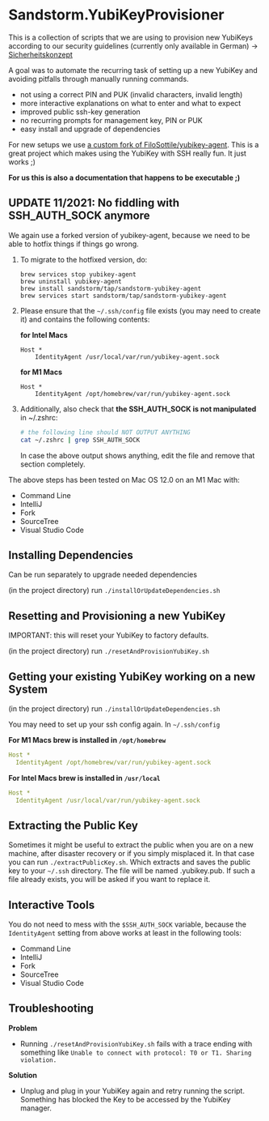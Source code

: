 # Sandstorm.YubiKeyProvisioner

This is a collection of scripts that we are using to provision new YubiKeys according
to our security guidelines (currently only available in German) -> [Sicherheitskonzept](https://sandstorm.de/de/datenschutz-und-datensicherheit/sicherheitskonzept.html)

A goal was to automate the recurring task of setting up a new YubiKey and avoiding pitfalls
through manually running commands.

* not using a correct PIN and PUK (invalid characters, invalid length)
* more interactive explanations on what to enter and what to expect
* improved public ssh-key generation
* no recurring prompts for management key, PIN or PUK
* easy install and upgrade of dependencies

For new setups we use [a custom fork of FiloSottile/yubikey-agent](https://github.com/sandstorm/yubikey-agent).
This is a great project which makes using the YubiKey with SSH really fun. It just works ;)

**For us this is also a documentation that happens to be executable ;)**


## UPDATE 11/2021: No fiddling with SSH_AUTH_SOCK anymore

We again use a forked version of yubikey-agent, because we need to be able to hotfix things if things go wrong.

1. To migrate to the hotfixed version, do:

    ```
    brew services stop yubikey-agent
    brew uninstall yubikey-agent
    brew install sandstorm/tap/sandstorm-yubikey-agent
    brew services start sandstorm/tap/sandstorm-yubikey-agent
    ```


2. Please ensure that the `~/.ssh/config` file exists (you may need to create it) and contains the following contents:

    **for Intel Macs**

    ```
    Host *
        IdentityAgent /usr/local/var/run/yubikey-agent.sock
    ```

    **for M1 Macs**

    ```
    Host *
        IdentityAgent /opt/homebrew/var/run/yubikey-agent.sock
    ```

3. Additionally, also check that **the SSH_AUTH_SOCK is not manipulated** in ~/.zshrc:

    ```bash
    # the following line should NOT OUTPUT ANYTHING
    cat ~/.zshrc | grep SSH_AUTH_SOCK
    ```

    In case the above output shows anything, edit the file and remove that
    section completely.


The above steps has been tested on Mac OS 12.0 on an M1 Mac with:

- Command Line
- IntelliJ
- Fork
- SourceTree
- Visual Studio Code

## Installing Dependencies

Can be run separately to upgrade needed dependencies  

(in the project directory) run `./installOrUpdateDependencies.sh`

## Resetting and Provisioning a new YubiKey

IMPORTANT: this will reset your YubiKey to factory defaults.

(in the project directory) run `./resetAndProvisionYubiKey.sh`

## Getting your existing YubiKey working on a new System

(in the project directory) run `./installOrUpdateDependencies.sh`

You may need to set up your ssh config again. In `~/.ssh/config`

**For M1 Macs brew is installed in `/opt/homebrew`**

```yaml
Host *
  IdentityAgent /opt/homebrew/var/run/yubikey-agent.sock 
```

**For Intel Macs brew is installed in `/usr/local`**

```yaml
Host *
  IdentityAgent /usr/local/var/run/yubikey-agent.sock 
```

## Extracting the Public Key

Sometimes it might be useful to extract the public when you are on a new machine, after disaster recovery or if you
simply misplaced it.
In that case you can run `./extractPublicKey.sh`. Which extracts and saves the public key to your `~/.ssh` directory.
The file will be named <yourUserName>.yubikey.pub. If such a file already exists, you will be asked if you want to
replace it.


## Interactive Tools

You do not need to mess with the `$SSH_AUTH_SOCK` variable, because the `IdentityAgent` setting from above
works at least in the following tools:

- Command Line
- IntelliJ
- Fork
- SourceTree
- Visual Studio Code

## Troubleshooting

**Problem**

* Running `./resetAndProvisionYubiKey.sh` fails with a trace ending with something like `Unable to connect with protocol: T0 or T1. Sharing violation.`

**Solution**

* Unplug and plug in your YubiKey again and retry running the script. Something has blocked the Key to be accessed by the YubiKey manager.
